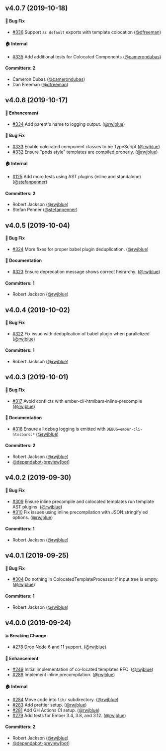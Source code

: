 ## v4.0.7 (2019-10-18)

#### :bug: Bug Fix
* [#336](https://github.com/ember-cli/ember-cli-htmlbars/pull/336) Support `as default` exports with template colocation ([@dfreeman](https://github.com/dfreeman))

#### :house: Internal
* [#335](https://github.com/ember-cli/ember-cli-htmlbars/pull/335) Add additional tests for Colocated Components ([@camerondubas](https://github.com/camerondubas))

#### Committers: 2
- Cameron Dubas ([@camerondubas](https://github.com/camerondubas))
- Dan Freeman ([@dfreeman](https://github.com/dfreeman))

## v4.0.6 (2019-10-17)

#### :rocket: Enhancement
* [#334](https://github.com/ember-cli/ember-cli-htmlbars/pull/334) Add parent's name to logging output. ([@rwjblue](https://github.com/rwjblue))

#### :bug: Bug Fix
* [#333](https://github.com/ember-cli/ember-cli-htmlbars/pull/333) Enable colocated component classes to be TypeScript ([@rwjblue](https://github.com/rwjblue))
* [#332](https://github.com/ember-cli/ember-cli-htmlbars/pull/332) Ensure "pods style" templates are compiled properly. ([@rwjblue](https://github.com/rwjblue))

#### :house: Internal
* [#125](https://github.com/ember-cli/ember-cli-htmlbars/pull/125) Add more tests using AST plugins (inline and standalone) ([@stefanpenner](https://github.com/stefanpenner))

#### Committers: 2
- Robert Jackson ([@rwjblue](https://github.com/rwjblue))
- Stefan Penner ([@stefanpenner](https://github.com/stefanpenner))

## v4.0.5 (2019-10-04)

#### :bug: Bug Fix
* [#324](https://github.com/ember-cli/ember-cli-htmlbars/pull/324) More fixes for proper babel plugin deduplication. ([@rwjblue](https://github.com/rwjblue))

#### :memo: Documentation
* [#323](https://github.com/ember-cli/ember-cli-htmlbars/pull/323) Ensure deprecation message shows correct heirarchy. ([@rwjblue](https://github.com/rwjblue))

#### Committers: 1
- Robert Jackson ([@rwjblue](https://github.com/rwjblue))

## v4.0.4 (2019-10-02)

#### :bug: Bug Fix
* [#322](https://github.com/ember-cli/ember-cli-htmlbars/pull/322) Fix issue with deduplcation of babel plugin when parallelized ([@rwjblue](https://github.com/rwjblue))

#### Committers: 1
- Robert Jackson ([@rwjblue](https://github.com/rwjblue))

## v4.0.3 (2019-10-01)

#### :bug: Bug Fix
* [#317](https://github.com/ember-cli/ember-cli-htmlbars/pull/317) Avoid conflicts with ember-cli-htmlbars-inline-precompile ([@rwjblue](https://github.com/rwjblue))

#### :memo: Documentation
* [#318](https://github.com/ember-cli/ember-cli-htmlbars/pull/318) Ensure all debug logging is emitted with `DEBUG=ember-cli-htmlbars:*` ([@rwjblue](https://github.com/rwjblue))

#### Committers: 2
- Robert Jackson ([@rwjblue](https://github.com/rwjblue))
- [@dependabot-preview[bot]](https://github.com/apps/dependabot-preview)

## v4.0.2 (2019-09-30)

#### :bug: Bug Fix
* [#309](https://github.com/ember-cli/ember-cli-htmlbars/pull/309) Ensure inline precompile and colocated templates run template AST plugins. ([@rwjblue](https://github.com/rwjblue))
* [#310](https://github.com/ember-cli/ember-cli-htmlbars/pull/310) Fix issues using inline precompilation with JSON.stringify'ed options. ([@rwjblue](https://github.com/rwjblue))

#### Committers: 1
- Robert Jackson ([@rwjblue](https://github.com/rwjblue))

## v4.0.1 (2019-09-25)

#### :bug: Bug Fix
* [#304](https://github.com/ember-cli/ember-cli-htmlbars/pull/304) Do nothing in ColocatedTemplateProcessor if input tree is empty. ([@rwjblue](https://github.com/rwjblue))

#### Committers: 1
- Robert Jackson ([@rwjblue](https://github.com/rwjblue))

## v4.0.0 (2019-09-24)

#### :boom: Breaking Change
* [#278](https://github.com/ember-cli/ember-cli-htmlbars/pull/278) Drop Node 6 and 11 support. ([@rwjblue](https://github.com/rwjblue))

#### :rocket: Enhancement
* [#249](https://github.com/ember-cli/ember-cli-htmlbars/pull/249) Initial implementation of co-located templates RFC. ([@rwjblue](https://github.com/rwjblue))
* [#286](https://github.com/ember-cli/ember-cli-htmlbars/pull/286) Implement inline precompilation. ([@rwjblue](https://github.com/rwjblue))

#### :house: Internal
* [#284](https://github.com/ember-cli/ember-cli-htmlbars/pull/284) Move code into `lib/` subdirectory. ([@rwjblue](https://github.com/rwjblue))
* [#283](https://github.com/ember-cli/ember-cli-htmlbars/pull/283) Add prettier setup. ([@rwjblue](https://github.com/rwjblue))
* [#281](https://github.com/ember-cli/ember-cli-htmlbars/pull/281) Add GH Actions CI setup. ([@rwjblue](https://github.com/rwjblue))
* [#279](https://github.com/ember-cli/ember-cli-htmlbars/pull/279) Add tests for Ember 3.4, 3.8, and 3.12. ([@rwjblue](https://github.com/rwjblue))

#### Committers: 2
- Robert Jackson ([@rwjblue](https://github.com/rwjblue))
- [@dependabot-preview[bot]](https://github.com/apps/dependabot-preview)

